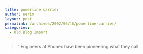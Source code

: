 ```yaml
---
title: powerline carrier
author: Kerim
layout: post
permalink: /archives/2002/06/16/powerline-carrier/
categories:
  - Old Blog Import
---
```


>   &#8221; Engineers at Phonex have been pioneering what they call  
>   

>   
>  
